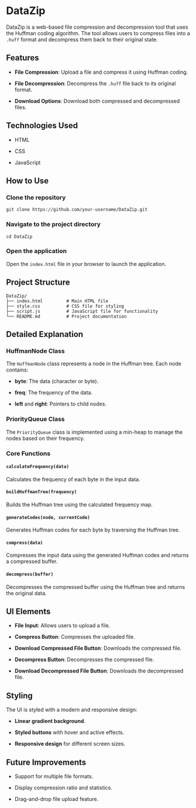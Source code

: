 DataZip
=======

DataZip is a web-based file compression and decompression tool that uses the Huffman coding algorithm. The tool allows users to compress files into a `.huff` format and decompress them back to their original state.

Features
--------

*   **File Compression**: Upload a file and compress it using Huffman coding.
    
*   **File Decompression**: Decompress the `.huff` file back to its original format.
    
*   **Download Options**: Download both compressed and decompressed files.
    

Technologies Used
-----------------

*   HTML
    
*   CSS
    
*   JavaScript
    

How to Use
----------

### Clone the repository

    git clone https://github.com/your-username/DataZip.git

### Navigate to the project directory

    cd DataZip

### Open the application

Open the `index.html` file in your browser to launch the application.

Project Structure
-----------------

    DataZip/
    ├── index.html         # Main HTML file
    ├── style.css          # CSS file for styling
    ├── script.js          # JavaScript file for functionality
    └── README.md          # Project documentation

Detailed Explanation
--------------------

### HuffmanNode Class

The `HuffmanNode` class represents a node in the Huffman tree. Each node contains:

*   **byte**: The data (character or byte).
    
*   **freq**: The frequency of the data.
    
*   **left** and **right**: Pointers to child nodes.
    

### PriorityQueue Class

The `PriorityQueue` class is implemented using a min-heap to manage the nodes based on their frequency.

### Core Functions

#### `calculateFrequency(data)`

Calculates the frequency of each byte in the input data.

#### `buildHuffmanTree(frequency)`

Builds the Huffman tree using the calculated frequency map.

#### `generateCodes(node, currentCode)`

Generates Huffman codes for each byte by traversing the Huffman tree.

#### `compress(data)`

Compresses the input data using the generated Huffman codes and returns a compressed buffer.

#### `decompress(buffer)`

Decompresses the compressed buffer using the Huffman tree and returns the original data.

UI Elements
-----------

*   **File Input**: Allows users to upload a file.
    
*   **Compress Button**: Compresses the uploaded file.
    
*   **Download Compressed File Button**: Downloads the compressed file.
    
*   **Decompress Button**: Decompresses the compressed file.
    
*   **Download Decompressed File Button**: Downloads the decompressed file.
    

Styling
-------

The UI is styled with a modern and responsive design:

*   **Linear gradient background**.
    
*   **Styled buttons** with hover and active effects.
    
*   **Responsive design** for different screen sizes.
    

Future Improvements
-------------------

*   Support for multiple file formats.
    
*   Display compression ratio and statistics.
    
*   Drag-and-drop file upload feature.
